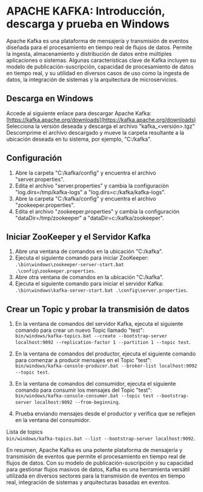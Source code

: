 # APACHE KAFKA: Introducción, descarga y prueba en Windows

Apache Kafka es una plataforma de mensajería y transmisión de eventos diseñada para el procesamiento en tiempo real de flujos de datos. Permite la ingesta, almacenamiento y distribución de datos entre múltiples aplicaciones o sistemas. Algunas características clave de Kafka incluyen su modelo de publicación-suscripción, capacidad de procesamiento de datos en tiempo real, y su utilidad en diversos casos de uso como la ingesta de datos, la integración de sistemas y la arquitectura de microservicios.

## Descarga en Windows

Accede al siguiente enlace para descargar Apache Kafka: [https://kafka.apache.org/downloads](https://kafka.apache.org/downloads)
Selecciona la versión deseada y descarga el archivo "kafka_<versión>.tgz"
Descomprime el archivo descargado y mueve la carpeta resultante a la ubicación deseada en tu sistema, por ejemplo, "C:/kafka".

## Configuración

1. Abre la carpeta "C:/kafka/config" y encuentra el archivo "server.properties".
2. Edita el archivo "server.properties" y cambia la configuración "log.dirs=/tmp/kafka-logs" a "log.dirs=c:/kafka/kafka-logs".
3. Abre la carpeta "C:/kafka/config" y encuentra el archivo "zookeeper.properties".
4. Edita el archivo "zookeeper.properties" y cambia la configuración "dataDir=/tmp/zookeeper" a "dataDir=c:/kafka/zookeeper".

## Iniciar ZooKeeper y el Servidor Kafka

1. Abre una ventana de comandos en la ubicación "C:/kafka".
2. Ejecuta el siguiente comando para iniciar ZooKeeper: `.\bin\windows\zookeeper-server-start.bat .\config\zookeeper.properties`.
3. Abre otra ventana de comandos en la ubicación "C:/kafka".
4. Ejecuta el siguiente comando para iniciar el servidor Kafka: `.\bin\windows\kafka-server-start.bat .\config\server.properties`.

## Crear un Topic y probar la transmisión de datos

1. En la ventana de comandos del servidor Kafka, ejecuta el siguiente comando para crear un nuevo Topic llamado "test": <br>
`bin/windows/kafka-topics.bat --create --bootstrap-server localhost:9092 --replication-factor 1 --partition 1 --topic test`.

2. En la ventana de comandos del productor, ejecuta el siguiente comando para comenzar a producir mensajes en el Topic "test": <br>
`bin/windows/kafka-console-producer.bat --broker-list localhost:9092 --topic test`.
  
3. En la ventana de comandos del consumidor, ejecuta el siguiente comando para consumir los mensajes del Topic "test": <br>
`bin/windows/kafka-console-consumer.bat --topic test --bootstrap-server localhost:9092 --from-beginning`.

4. Prueba enviando mensajes desde el productor y verifica que se reflejen en la ventana del consumidor. <br>

Lista de topics <br>
`bin/windows/kafka-topics.bat --list --bootstrap-server localhost:9092`.

En resumen, Apache Kafka es una potente plataforma de mensajería y transmisión de eventos que permite el procesamiento en tiempo real de flujos de datos. Con su modelo de publicación-suscripción y su capacidad para gestionar flujos masivos de datos, Kafka es una herramienta versátil utilizada en diversos sectores para la transmisión de eventos en tiempo real, integración de sistemas y arquitecturas basadas en eventos.
